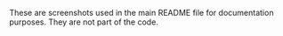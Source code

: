 These are screenshots used in the main README file for documentation purposes. They are not part of the code.
